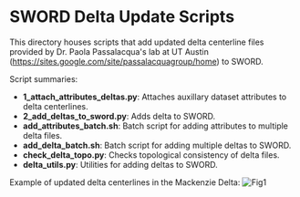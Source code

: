 # SWORD Delta Update Scripts
This directory houses scripts that add updated delta centerline files provided by Dr. Paola Passalacqua's lab at UT Austin (https://sites.google.com/site/passalacquagroup/home) to SWORD.

Script summaries:
- **1_attach_attributes_deltas.py**: Attaches auxillary dataset attributes to delta centerlines. 
- **2_add_deltas_to_sword.py**: Adds delta to SWORD.
- **add_attributes_batch.sh**: Batch script for adding attributes to multiple delta files. 
- **add_delta_batch.sh**: Batch script for adding multiple deltas to SWORD. 
- **check_delta_topo.py**: Checks topological consistency of delta files. 
- **delta_utils.py**: Utilities for adding deltas to SWORD.  

Example of updated delta centerlines in the Mackenzie Delta:
![Fig1](https://github.com/ealtenau/SWORD/blob/main/docs/figures%20/Mackenzie_Delta_v17b_v18.png)